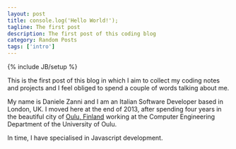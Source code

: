 ```yaml
---
layout: post
title: console.log('Hello World!');
tagline: The first post
description: The first post of this coding blog
category: Random Posts
tags: ['intro']
---
```

{% include JB/setup %}

This is the first post of this blog in which I aim to collect my coding notes and projects and I feel obliged to spend a couple of words talking about me.

My name is Daniele Zanni and I am an Italian Software Developer based in London, UK. I moved here at the end of 2013, after spending four years in the beautiful city of [Oulu, Finland](https://goo.gl/maps/smtS9) working at the Computer Engineering Department of the University of Oulu.

In time,  I have specialised in Javascript development.